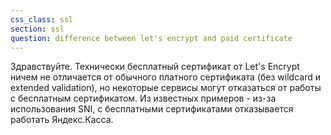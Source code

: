 ```yaml
---
css_class: ssl
section: ssl
question: difference between let's encrypt and paid certificate
---
```

Здравствуйте. Технически бесплатный сертификат от Let's Encrypt ничем не отличается от обычного платного сертификата (без wildcard и extended validation), но некоторые сервисы могут отказаться от работы с бесплатным сертификатом. Из известных примеров - из-за использования SNI, с бесплатными сертификатами отказывается работать Яндекс.Касса.